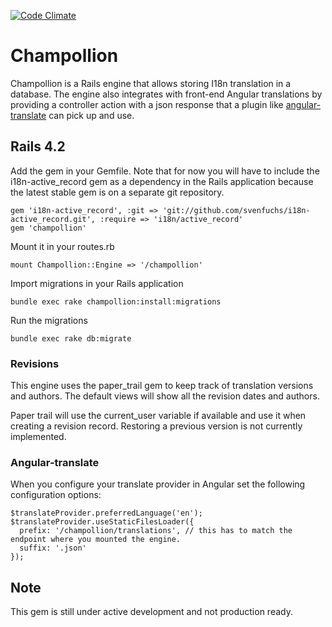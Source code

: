 [![Code Climate](https://codeclimate.com/github/tzumby/champollion/badges/gpa.svg)](https://codeclimate.com/github/tzumby/champollion)

# Champollion
Champollion is a Rails engine that allows storing I18n translation in a database. The engine also integrates with front-end Angular translations by providing a controller action with a json response that a plugin like  [angular-translate](https://github.com/angular-translate/angular-translate "Angular Translate")  can pick up and use.

## Rails 4.2

Add the gem in your Gemfile. Note that for now you will have to include the i18n-active_record gem as a dependency in the Rails application because the latest stable gem is on a separate git repository.

```
gem 'i18n-active_record', :git => 'git://github.com/svenfuchs/i18n-active_record.git', :require => 'i18n/active_record'
gem 'champollion'
```

Mount it in your routes.rb

```
mount Champollion::Engine => '/champollion'
```

Import migrations in your Rails application

```
bundle exec rake champollion:install:migrations
```

Run the migrations

```
bundle exec rake db:migrate
```

### Revisions
This engine uses the paper_trail gem to keep track of translation versions and authors. The default views will show all the revision dates and authors.

Paper trail will use the current_user variable if available and use it when creating a revision record. Restoring a previous version is not currently implemented.

### Angular-translate
When you configure your translate provider in Angular set the following configuration options:

```
$translateProvider.preferredLanguage('en');
$translateProvider.useStaticFilesLoader({
  prefix: '/champollion/translations', // this has to match the endpoint where you mounted the engine.  
  suffix: '.json'    
});
```

## Note
This gem is still under active development and not production ready.
